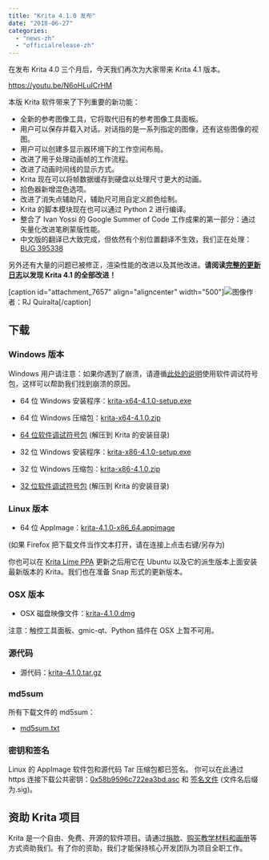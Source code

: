 ```yaml
---
title: "Krita 4.1.0 发布"
date: "2018-06-27"
categories: 
  - "news-zh"
  - "officialrelease-zh"
---
```


在发布 Krita 4.0 三个月后，今天我们再次为大家带来 Krita 4.1 版本。

https://youtu.be/N6oHLuICrHM

本版 Krita 软件带来了下列重要的新功能：

- 全新的参考图像工具，它将取代旧有的参考图像工具面板。
- 用户可以保存并载入对话。对话指的是一系列指定的图像，还有这些图像的视图。
- 用户可以创建多显示器环境下的工作空间布局。
- 改进了用于处理动画帧的工作流程。
- 改进了动画时间线的显示方式。
- Krita 现在可以将帧数据缓存到硬盘以处理尺寸更大的动画。
- 拾色器新增混色选项。
- 改进了消失点辅助尺，辅助尺可用自定义颜色绘制。
- Krita 的脚本模块现在也可以通过 Python 2 进行编译。
- 整合了 Ivan Yossi 的 Google Summer of Code 工作成果的第一部分：通过矢量化改进笔刷蒙版性能。
- 中文版的翻译已大致完成，但依然有个别位置翻译不生效，我们正在处理：[BUG 395338](https://bugs.kde.org/show_bug.cgi?id=395338)

另外还有大量的问题已被修正，渲染性能的改进以及其他改进。**请阅读[完整的更新日志](https://krita.org/en/krita-4-1-release-notes/)以发现 Krita 4.1 的全部改进！**

\[caption id="attachment\_7657" align="aligncenter" width="500"\][![](/images/posts/2018/krita_41-1024x1024.png)](https://krita.org/wp-content/uploads/2018/06/krita_41.png)图像作者：RJ Quiralta\[/caption\]

## 下载

### Windows 版本

Windows 用户请注意：如果你遇到了崩溃，请遵循[此处的说明](https://docs.krita.org/en/reference_manual/dr_minw_debugger.html#dr-minw)使用软件调试符号包，这样可以帮助我们找到崩溃的原因。

- 64 位 Windows 安装程序：[krita-x64-4.1.0-setup.exe](https://download.kde.org/stable/krita/4.1.0/krita-x64-4.1.0-setup.exe)
- 64 位 Windows 压缩包：[krita-x64-4.1.0.zip](https://download.kde.org/stable/krita/4.1.0/krita-x64-4.1.0.zip)
- [64 位软件调试符号包](https://download.kde.org/stable/krita/4.1.0/krita-x64-4.1.0-dbg.zip) (解压到 Krita 的安装目录)

- 32 位 Windows 安装程序：[krita-x86-4.1.0-setup.exe](https://download.kde.org/stable/krita/4.1.0/krita-x86-4.1.0-setup.exe)
- 32 位 Windows 压缩包：[krita-x86-4.1.0.zip](https://download.kde.org/stable/krita/4.1.0/krita-x86-4.1.0.zip)
- [32 位软件调试符号包](https://download.kde.org/stable/krita/4.1.0/krita-x86-4.1.0-dbg.zip) (解压到 Krita 的安装目录)

### Linux 版本

- 64 位 AppImage：[krita-4.1.0-x86\_64.appimage](https://download.kde.org/stable/krita/4.1.0/krita-4.1.0-x86_64.appimage)

(如果 Firefox 把下载文件当作文本打开，请在连接上点击右键/另存为)

你也可以在 [Krita Lime PPA](https://launchpad.net/%7Ekritalime/+archive/ubuntu/ppa) 更新之后用它在 Ubuntu 以及它的派生版本上面安装最新版本的 Krita。我们也在准备 Snap 形式的更新版本。

### OSX 版本

- OSX 磁盘映像文件：[krita-4.1.0.dmg](https://download.kde.org/stable/krita/4.1.0/krita-4.1.0.dmg)

注意：触控工具面板、gmic-qt、Python 插件在 OSX 上暂不可用。

### 源代码

- 源代码：[krita-4.1.0.tar.gz](https://download.kde.org/stable/krita/4.1.0/krita-4.1.0.tar.gz)

### md5sum

所有下载文件的 md5sum：

- [md5sum.txt](https://download.kde.org/stable/krita/4.1.0/md5sum.txt)

### 密钥和签名

Linux 的 AppImage 软件包和源代码 Tar 压缩包都已签名。 你可以在此通过 https 连接下载公共密钥：[0x58b9596c722ea3bd.asc](https://share.kde.org/index.php/s/fJ99V5mZvuyD0z8) 和 [签名文件](http://download.kde.org/stable/krita/4.1.0/) (文件名后缀为.sig)。

## 资助 Krita 项目

Krita 是一个自由、免费、开源的软件项目。请通过[捐款](https://krita.org/en/support-us/donations/)、[购买教学材料和画册](https://krita.org/en/support-us/shop)等方式资助我们。有了你的资助，我们才能保持核心开发团队为项目全职工作。
